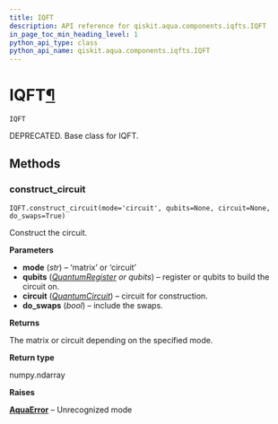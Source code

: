 ```yaml
---
title: IQFT
description: API reference for qiskit.aqua.components.iqfts.IQFT
in_page_toc_min_heading_level: 1
python_api_type: class
python_api_name: qiskit.aqua.components.iqfts.IQFT
---
```


# IQFT[¶](#iqft "Permalink to this headline")

<span id="qiskit.aqua.components.iqfts.IQFT" />

`IQFT`

DEPRECATED. Base class for IQFT.

## Methods

### construct\_circuit

<span id="qiskit.aqua.components.iqfts.IQFT.construct_circuit" />

`IQFT.construct_circuit(mode='circuit', qubits=None, circuit=None, do_swaps=True)`

Construct the circuit.

**Parameters**

*   **mode** (*str*) – ‘matrix’ or ‘circuit’
*   **qubits** ([*QuantumRegister*](qiskit.circuit.QuantumRegister "qiskit.circuit.QuantumRegister") *or qubits*) – register or qubits to build the circuit on.
*   **circuit** ([*QuantumCircuit*](qiskit.circuit.QuantumCircuit "qiskit.circuit.QuantumCircuit")) – circuit for construction.
*   **do\_swaps** (*bool*) – include the swaps.

**Returns**

The matrix or circuit depending on the specified mode.

**Return type**

numpy.ndarray

**Raises**

[**AquaError**](qiskit.aqua.AquaError "qiskit.aqua.AquaError") – Unrecognized mode

